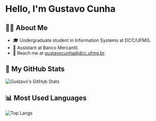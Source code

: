 # Hello, I'm Gustavo Cunha

## 👨‍💻 About Me

- 🎓 Undergraduate student in Information Systems at DCC/UFMG.
- 👔 Assistant at Banco Mercantil.
- 📧 Reach me at gustavocunha@dcc.ufmg.br.


## 🌟 My GitHub Stats

![Gustavo's GitHub Stats](https://github-readme-stats.vercel.app/api?username=gustavofcunha&show_icons=true&theme=radical)

## 📊 Most Used Languages

![Top Langs](https://github-readme-stats.vercel.app/api/top-langs/?username=gustavofcunha&layout=compact)
